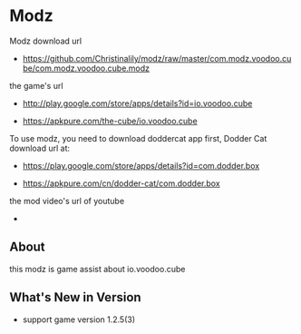 # Modz

Modz download url 

* https://github.com/Christinalily/modz/raw/master/com.modz.voodoo.cube/com.modz.voodoo.cube.modz

the game's url

* http://play.google.com/store/apps/details?id=io.voodoo.cube

* https://apkpure.com/the-cube/io.voodoo.cube

To use modz, you need to download doddercat app first, Dodder Cat download url at:

* https://play.google.com/store/apps/details?id=com.dodder.box

* https://apkpure.com/cn/dodder-cat/com.dodder.box
                      
the mod video's url of youtube

* 


## About

this modz is game assist about io.voodoo.cube

## What's New in Version

* support game version 1.2.5(3) 
